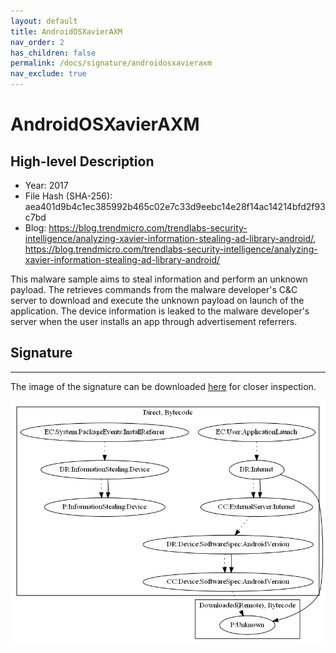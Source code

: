 ```yaml
---
layout: default
title: AndroidOSXavierAXM
nav_order: 2
has_children: false
permalink: /docs/signature/androidosxavieraxm
nav_exclude: true
---
```


# AndroidOSXavierAXM

## High-level Description

* Year: 2017
* File Hash (SHA-256): aea401d9b4c1ec385992b465c02e7c33d9eebc14e28f14ac14214bfd2f93c7bd
* Blog: https://blog.trendmicro.com/trendlabs-security-intelligence/analyzing-xavier-information-stealing-ad-library-android/, https://blog.trendmicro.com/trendlabs-security-intelligence/analyzing-xavier-information-stealing-ad-library-android/

This malware sample aims to steal information and perform an unknown payload. The retrieves commands from the malware developer's C&C server to download and execute the unknown payload on launch of the application. The device information is leaked to the malware developer's server when the user installs an app through advertisement referrers.

## Signature
---

The image of the signature can be downloaded [here](../../img/signatures/AndroidOSXavierAXM.png) for closer inspection.

![](../../img/signatures/AndroidOSXavierAXM.png)